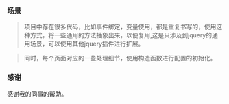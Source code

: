 ### 场景

> 项目中存在很多代码，比如事件绑定，变量使用，都是重复书写的，使用这种方式，将一些通用的方法抽象出来，以便复用,这是只涉及到jquery的通用场景，可以使用其他jquery插件进行扩展。

> 同时，每个页面对应的一些处理细节，使用构造函数进行配置的初始化。


### 感谢

  感谢我的同事的帮助。